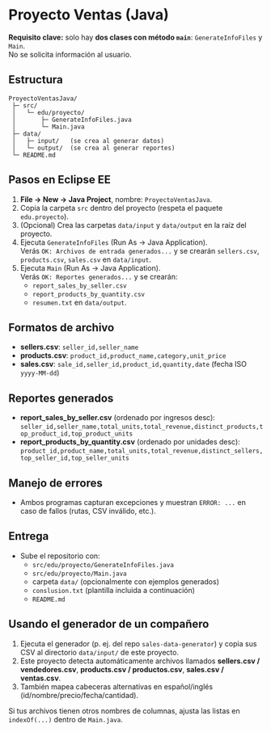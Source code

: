 # Proyecto Ventas (Java)

**Requisito clave:** solo hay **dos clases con método `main`**: `GenerateInfoFiles` y `Main`.  
No se solicita información al usuario.

## Estructura
```
ProyectoVentasJava/
 ├─ src/
 │   └─ edu/proyecto/
 │       ├─ GenerateInfoFiles.java
 │       └─ Main.java
 ├─ data/
 │   ├─ input/   (se crea al generar datos)
 │   └─ output/  (se crea al generar reportes)
 └─ README.md
```

## Pasos en Eclipse EE
1. **File → New → Java Project**, nombre: `ProyectoVentasJava`.
2. Copia la carpeta `src` dentro del proyecto (respeta el paquete `edu.proyecto`).
3. (Opcional) Crea las carpetas `data/input` y `data/output` en la raíz del proyecto.
4. Ejecuta `GenerateInfoFiles` (Run As → Java Application).  
   Verás `OK: Archivos de entrada generados...` y se crearán `sellers.csv`, `products.csv`, `sales.csv` en `data/input`.
5. Ejecuta `Main` (Run As → Java Application).  
   Verás `OK: Reportes generados...` y se crearán:
   - `report_sales_by_seller.csv`
   - `report_products_by_quantity.csv`
   - `resumen.txt`
   en `data/output`.

## Formatos de archivo
- **sellers.csv**: `seller_id,seller_name`
- **products.csv**: `product_id,product_name,category,unit_price`
- **sales.csv**: `sale_id,seller_id,product_id,quantity,date` (fecha ISO `yyyy-MM-dd`)

## Reportes generados
- **report_sales_by_seller.csv** (ordenado por ingresos desc):  
  `seller_id,seller_name,total_units,total_revenue,distinct_products,top_product_id,top_product_units`
- **report_products_by_quantity.csv** (ordenado por unidades desc):  
  `product_id,product_name,total_units,total_revenue,distinct_sellers,top_seller_id,top_seller_units`

## Manejo de errores
- Ambos programas capturan excepciones y muestran `ERROR: ...` en caso de fallos (rutas, CSV inválido, etc.).

## Entrega
- Sube el repositorio con:
  - `src/edu/proyecto/GenerateInfoFiles.java`
  - `src/edu/proyecto/Main.java`
  - carpeta `data/` (opcionalmente con ejemplos generados)
  - `conslusion.txt` (plantilla incluida a continuación)
  - `README.md`


## Usando el generador de un compañero
1. Ejecuta el generador (p. ej. del repo `sales-data-generator`) y copia sus CSV al directorio `data/input/` de este proyecto.
2. Este proyecto detecta automáticamente archivos llamados **sellers.csv / vendedores.csv**, **products.csv / productos.csv**, **sales.csv / ventas.csv**.
3. También mapea cabeceras alternativas en español/inglés (id/nombre/precio/fecha/cantidad).

Si tus archivos tienen otros nombres de columnas, ajusta las listas en `indexOf(...)` dentro de `Main.java`.
